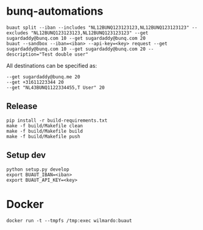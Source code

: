 # bunq-automations

```
buaut split --iban --includes "NL12BUNQ123123123,NL12BUNQ123123123" --excludes "NL12BUNQ123123123,NL12BUNQ123123123" --get sugardaddy@bunq.com 10 --get sugardaddy@bunq.com 20
buaut --sandbox --iban=<iban> --api-key=<key> request --get sugardaddy@bunq.com 10 --get sugardaddy@bunq.com 20 --description="Test double user"
```

All destinations can be specified as:

```
--get sugardaddy@bunq.me 20
--get +31611223344 20
--get "NL43BUNQ1122334455,T User" 20

```

## Release
```
pip install -r build-requirements.txt
make -f build/Makefile clean
make -f build/Makefile build
make -f build/Makefile push
```

## Setup dev
```
python setup.py develop
export BUAUT_IBAN=<iban>
export BUAUT_API_KEY=<key>
```

# Docker

```
docker run -t --tmpfs /tmp:exec wilmardo:buaut
```
